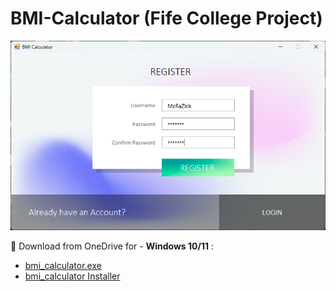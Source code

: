 # BMI-Calculator (Fife College Project)

<img src="https://github.com/gubrus50/BMI-Calculator/blob/main/images/app_overview.png"/>

📁 Download from OneDrive for - **Windows 10/11** :
 * [bmi_calculator.exe](https://1drv.ms/u/c/a8ea73639e1a076a/Ec0EnbHdRPJEqf66lniu1twBhP2_rsn1syIK701bag7hvw?e=Kfxdi4)
 * [bmi_calculator Installer](https://1drv.ms/u/c/a8ea73639e1a076a/EaenkyIFRYpAvpQAF32iQosBER06PHpEyDP5-ibte_LfDw?e=teXSpv)
